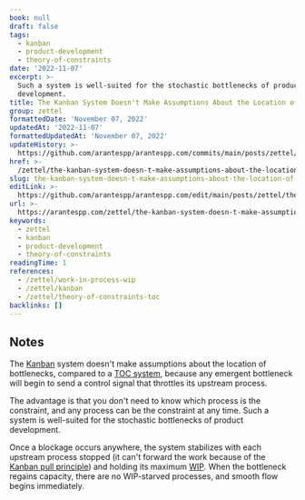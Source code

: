 ```yaml
---
book: null
draft: false
tags:
  - kanban
  - product-development
  - theory-of-constraints
date: '2022-11-07'
excerpt: >-
  Such a system is well-suited for the stochastic bottlenecks of product
  development.
title: The Kanban System Doesn't Make Assumptions About the Location of Bottlenecks
group: zettel
formattedDate: 'November 07, 2022'
updatedAt: '2022-11-07'
formattedUpdatedAt: 'November 07, 2022'
updateHistory: >-
  https://github.com/arantespp/arantespp.com/commits/main/posts/zettel/the-kanban-system-doesn-t-make-assumptions-about-the-location-of-bottlenecks.md
href: >-
  /zettel/the-kanban-system-doesn-t-make-assumptions-about-the-location-of-bottlenecks
slug: the-kanban-system-doesn-t-make-assumptions-about-the-location-of-bottlenecks
editLink: >-
  https://github.com/arantespp/arantespp.com/edit/main/posts/zettel/the-kanban-system-doesn-t-make-assumptions-about-the-location-of-bottlenecks.md
url: >-
  https://arantespp.com/zettel/the-kanban-system-doesn-t-make-assumptions-about-the-location-of-bottlenecks
keywords:
  - zettel
  - kanban
  - product-development
  - theory-of-constraints
readingTime: 1
references:
  - /zettel/work-in-process-wip
  - /zettel/kanban
  - /zettel/theory-of-constraints-toc
backlinks: []
---
```


## Notes

The [Kanban](/zettel/kanban) system doesn't make assumptions about the location of bottlenecks, compared to a [TOC system](/zettel/theory-of-constraints-toc), because any emergent bottleneck will begin to send a control signal that throttles its upstream process.

The advantage is that you don't need to know which process is the constraint, and any process can be the constraint at any time. Such a system is well-suited for the stochastic bottlenecks of product development.

Once a blockage occurs anywhere, the system stabilizes with each upstream process stopped (it can't forward the work because of the [Kanban pull principle](/zettel/kanban-pull-principle)) and holding its maximum [WIP](/zettel/work-in-process-wip). When the bottleneck regains capacity, there are no WIP-starved processes, and smooth flow begins immediately.
